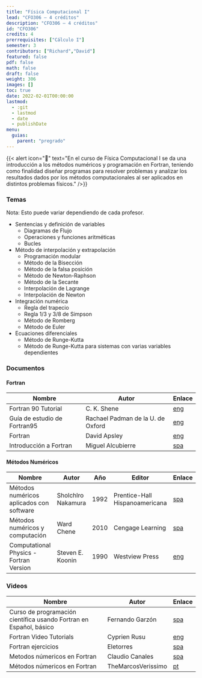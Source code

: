 ```yaml
---
title: "Física Computacional I"
lead: "CFO306 — 4 créditos"
description: "CFO306 — 4 créditos"
id: "CFO306"
credits: 4
prerrequisites: ["Cálculo I"]
semester: 3
contributors: ["Richard","David"]
featured: false
pdf: false
math: false
draft: false
weight: 306
images: []
toc: true
date: 2022-02-01T00:00:00
lastmod:
  - :git
  - lastmod
  - date
  - publishDate
menu:
  guias:
    parent: "pregrado"
---
```


{{< alert icon="📌" text="En el curso de Física Computacional I se da una introducción a los métodos numéricos y programación en Fortran, teniendo como finalidad diseñar programas para resolver problemas y analizar los resultados dados por los métodos computacionales al ser aplicados en distintos problemas físicos." />}}

### Temas

Nota: Esto puede variar dependiendo de cada profesor.

- Sentencias y definición de variables
  - Diagramas de Flujo
  - Operaciones y funciones aritméticas
  - Bucles
- Método de interpolación y extrapolación
  - Programación modular
  - Método de la Bisección
  - Método de la falsa posición
  - Método de Newton-Raphson
  - Método de la Secante
  - Interpolación de Lagrange
  - Interpolación de Newton
- Integración numérica
  - Regla del trapecio
  - Regla $1/3$ y $3/8$ de Simpson
  - Método de Romberg
  - Método de Euler
- Ecuaciones diferenciales
  - Método de Runge-Kutta
  - Método de Runge-Kutta para sistemas con varias variables dependientes

### Documentos

#### Fortran

| Nombre | Autor | Enlace |
| ------ | ----- | ------ |
| Fortran 90 Tutorial | C. K. Shene | [eng](https://pages.mtu.edu/~shene/COURSES/cs201/NOTES/fortran.html) |
| Guía de estudio de Fortran95 | Rachael Padman de la U. de Oxford | [eng](https://www.mrao.cam.ac.uk/~rachael/compphys/SelfStudyF95.pdf) |
| Fortran | David Apsley | [eng](https://web.pa.msu.edu/people/duxbury/courses/phy201_f06/Fortran90NotesI.pdf) |
| Introducción a Fortran | Miguel Alcubierre | [spa](https://drive.google.com/file/d/1so75hpOmN0zOyI6UgPC4MBPXw3pFgPoS/view?usp=sharing) |

#### Métodos Numéricos

| Nombre | Autor | Año | Editor | Enlace |
| ------ | ----- | --- | ------ | ------ |
| Métodos numéricos aplicados con software | Sholchlro Nakamura | 1992 | Prentice-Hall Hispanoamericana | [spa](https://drive.google.com/file/d/1K8xuRqu_pqSj0iPL6s0RJtiza4Jj4m6C/view?usp=sharing) |
| Métodos numéricos y computación | Ward Chene | 2010 | Cengage Learning | [spa](https://drive.google.com/file/d/1nU1KXcONN0TAKUzv4NPDd29cD-GjC_bY/view?usp=sharing) |
| Computational Physics - Fortran Version  | Steven E. Koonin | 1990 | Westview Press | [eng](https://drive.google.com/file/d/1crbnbw0ndKnaj_Pp1M5l-obdzCUwP3eq/view?usp=sharing) |

### Videos

| Nombre | Autor | Enlace |
| ------ | ----- | ------ |
| Curso de programación científica usando Fortran en Español, básico | Fernando Garzón | [spa](https://www.youtube.com/playlist?list=PLrzzpUO1QeKqG-wbR1aEb9mkEFl6UyNji) |
| Fortran Video Tutorials | Cyprien Rusu | [eng](https://www.youtube.com/playlist?list=PLvkU6i2iQ2fprrVmmkNP_V36mh0BMnS5L) |
| Fortran ejercicios | Eletorres | [spa](https://youtube.com/playlist?list=PL4D3mC8ZdKReOhL5yEADVs3qmlmpZjYu9) |
| Metodos númericos en Fortran | Claudio Canales | [spa](https://youtube.com/playlist?list=PL3PWU72lXK16ESgNVgS3e2WQqT_TQgv5_) |
| Métodos númericos en Fortran | TheMarcosVerissimo | [pt](https://youtube.com/playlist?list=PLPKxl5s4bNYxgeedSZy_5V_eB2NssC-7u) |
